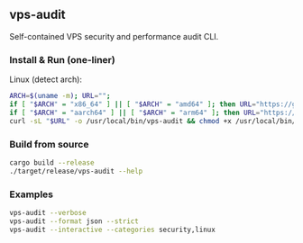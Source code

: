 ## vps-audit

Self-contained VPS security and performance audit CLI.

### Install & Run (one-liner)

Linux (detect arch):
```bash
ARCH=$(uname -m); URL="";
if [ "$ARCH" = "x86_64" ] || [ "$ARCH" = "amd64" ]; then URL="https://github.com/milangress/vps-audit/releases/latest/download/vps-audit-linux-x86_64"; fi
if [ "$ARCH" = "aarch64" ] || [ "$ARCH" = "arm64" ]; then URL="https://github.com/milangress/vps-audit/releases/latest/download/vps-audit-linux-aarch64"; fi
curl -sL "$URL" -o /usr/local/bin/vps-audit && chmod +x /usr/local/bin/vps-audit && vps-audit --help
```

### Build from source
```bash
cargo build --release
./target/release/vps-audit --help
```

### Examples
```bash
vps-audit --verbose
vps-audit --format json --strict
vps-audit --interactive --categories security,linux
```


